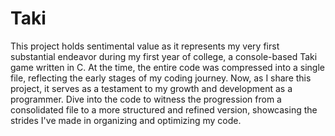 # Taki

This project holds sentimental value as it represents my very first substantial endeavor during my first year of college, a console-based Taki game written in C. At the time, the entire code was compressed into a single file, reflecting the early stages of my coding journey. Now, as I share this project, it serves as a testament to my growth and development as a programmer. Dive into the code to witness the progression from a consolidated file to a more structured and refined version, showcasing the strides I've made in organizing and optimizing my code.

